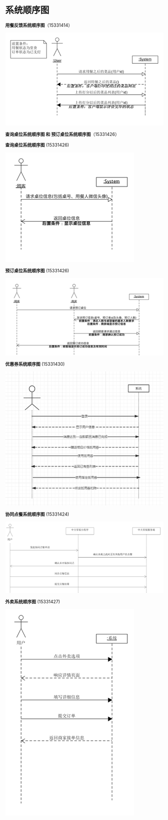 # 系统顺序图

**用餐反馈系统顺序图**（15331414）

<img src="assets/images/system_sequence_diagram/15331414用餐反馈系统顺序图.png">

**查询桌位系统顺序图 和 预订桌位系统顺序图**（15331426）

**查询桌位系统顺序图** (15331426)

<img src="assets/images/system_sequence_diagram/15331426查询桌位系统顺序图.png">

**预订桌位系统顺序图** (15331426)

<img src="assets/images/system_sequence_diagram/15331426预订桌位系统顺序图.png">

**优惠券系统顺序图** (15331430)

<img src="assets/images/system_sequence_diagram/15331430优惠券使用系统顺序图.png">

**协同点餐系统顺序图** (15331424)

<img src="assets/images/system_sequence_diagram/15331424协同点餐系统顺序图.png">

**外卖系统顺序图** (15331427)

<img src="assets/images/system_sequence_diagram/15331427外卖系统顺序图.png">
